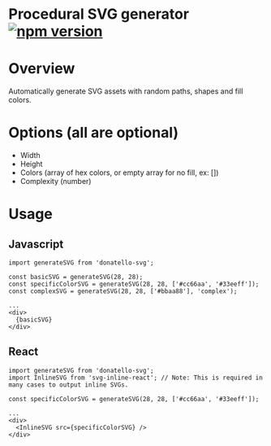 # Procedural SVG generator [![npm version](https://badge.fury.io/js/donatello-svg.svg)](https://badge.fury.io/js/donatello-svg)

# Overview
Automatically generate SVG assets with random paths, shapes and fill colors.

# Options (all are optional)
- Width
- Height
- Colors (array of hex colors, or empty array for no fill, ex: [])
- Complexity (number)

# Usage

## Javascript
```
import generateSVG from 'donatello-svg';

const basicSVG = generateSVG(28, 28);
const specificColorSVG = generateSVG(28, 28, ['#cc66aa', '#33eeff']);
const complexSVG = generateSVG(28, 28, ['#bbaa88'], 'complex');

...
<div>
  {basicSVG}
</div>
```

## React
```
import generateSVG from 'donatello-svg';
import InlineSVG from 'svg-inline-react'; // Note: This is required in many cases to output inline SVGs.

const specificColorSVG = generateSVG(28, 28, ['#cc66aa', '#33eeff']);

...
<div>
  <InlineSVG src={specificColorSVG} />
</div>
```